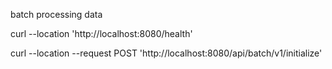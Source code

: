 batch processing data

curl --location 'http://localhost:8080/health'

curl --location --request POST 'http://localhost:8080/api/batch/v1/initialize'
